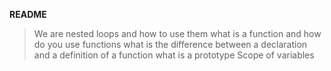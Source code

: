 **README**

>We are nested loops and how to use them
>what is a function and how do you use functions
>what is the difference between a declaration and a definition of a function
>what is a prototype
>Scope of variables

